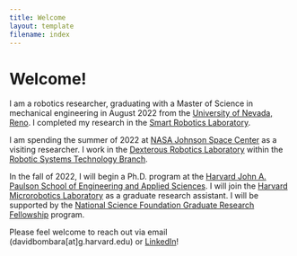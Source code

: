 ```yaml
---
title: Welcome
layout: template
filename: index
---
```

# Welcome!

I am a robotics researcher, graduating with a Master of Science in mechanical engineering in August 2022 from the [University of Nevada, Reno](https://www.unr.edu/). I completed my research in the [Smart Robotics Laboratory](https://packpages.unr.edu/jun).

I am spending the summer of 2022 at [NASA Johnson Space Center](https://www.nasa.gov/centers/johnson/home/index.html) as a visiting researcher. I work in the [Dexterous Robotics Laboratory](https://www.nasa.gov/centers/johnson/partnerships/eddc/ra/dexterous-robotics-laboratory) within the [Robotic Systems Technology Branch](https://er.jsc.nasa.gov/er4/). 

In the fall of 2022, I will begin a Ph.D. program at the [Harvard John A. Paulson School of Engineering and Applied Sciences](https://www.seas.harvard.edu/). I will join the [Harvard Microrobotics Laboratory](https://www.micro.seas.harvard.edu/) as a graduate research assistant. I will be supported by the [National Science Foundation Graduate Research Fellowship](https://www.nsfgrfp.org/) program.

Please feel welcome to reach out via email (davidbombara\[at\]g.harvard.edu) or [LinkedIn](https://www.linkedin.com/in/david-bombara-jr/)!
